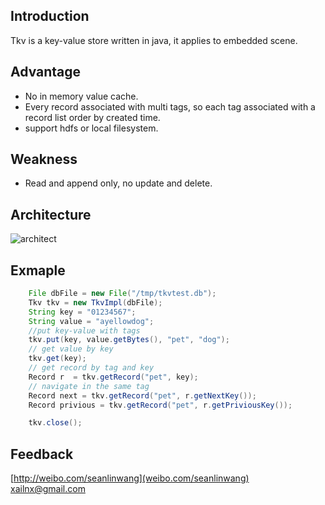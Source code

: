 ## Introduction
Tkv is a key-value store written in java, it applies to embedded scene.

## Advantage
- No in memory value cache.
- Every record associated with multi tags, so each tag associated with a record list order by created time.
- support hdfs or local filesystem.

## Weakness
- Read and append only, no update and delete.

## Architecture
![architect](http://ww2.sinaimg.cn/large/648d6e26gw1dqawvzkia7j.jpg "tkv architect")


## Exmaple
```java		
	File dbFile = new File("/tmp/tkvtest.db"); 
	Tkv tkv = new TkvImpl(dbFile); 
	String key = "01234567"; 
	String value = "ayellowdog"; 
	//put key-value with tags
	tkv.put(key, value.getBytes(), "pet", "dog");
	// get value by key
	tkv.get(key);
	// get record by tag and key
	Record r  = tkv.getRecord("pet", key);
	// navigate in the same tag
	Record next = tkv.getRecord("pet", r.getNextKey());
	Record privious = tkv.getRecord("pet", r.getPriviousKey());

	tkv.close();
```

## Feedback
[http://weibo.com/seanlinwang](weibo.com/seanlinwang)  xailnx@gmail.com
